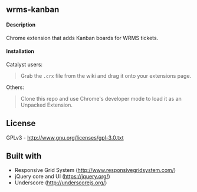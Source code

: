 ## wrms-kanban

#### Description

Chrome extension that adds Kanban boards for WRMS tickets.

#### Installation

Catalyst users:
> Grab the `.crx` file from the wiki and drag it onto your extensions page.

Others:
> Clone this repo and use Chrome's developer mode to load it as an Unpacked Extension.

## License

GPLv3 - http://www.gnu.org/licenses/gpl-3.0.txt

## Built with

  * Responsive Grid System (http://www.responsivegridsystem.com/)
  * jQuery core and UI (https://jquery.org/)
  * Underscore (http://underscorejs.org/)
